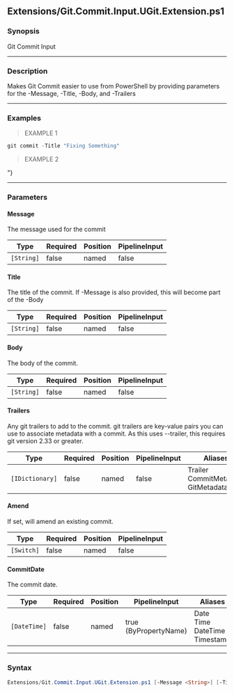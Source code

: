 Extensions/Git.Commit.Input.UGit.Extension.ps1
----------------------------------------------




### Synopsis
Git Commit Input



---


### Description

Makes Git Commit easier to use from PowerShell by providing parameters for the -Message, -Title, -Body, and -Trailers



---


### Examples
> EXAMPLE 1

```PowerShell
git commit -Title "Fixing Something"
```
> EXAMPLE 2

"}


---


### Parameters
#### **Message**

The message used for the commit






|Type      |Required|Position|PipelineInput|
|----------|--------|--------|-------------|
|`[String]`|false   |named   |false        |



#### **Title**

The title of the commit.  If -Message is also provided, this will become part of the -Body






|Type      |Required|Position|PipelineInput|
|----------|--------|--------|-------------|
|`[String]`|false   |named   |false        |



#### **Body**

The body of the commit.






|Type      |Required|Position|PipelineInput|
|----------|--------|--------|-------------|
|`[String]`|false   |named   |false        |



#### **Trailers**

Any git trailers to add to the commit.
git trailers are key-value pairs you can use to associate metadata with a commit.
As this uses --trailer, this requires git version 2.33 or greater.






|Type           |Required|Position|PipelineInput|Aliases                                   |
|---------------|--------|--------|-------------|------------------------------------------|
|`[IDictionary]`|false   |named   |false        |Trailer<br/>CommitMetadata<br/>GitMetadata|



#### **Amend**

If set, will amend an existing commit.






|Type      |Required|Position|PipelineInput|
|----------|--------|--------|-------------|
|`[Switch]`|false   |named   |false        |



#### **CommitDate**

The commit date.






|Type        |Required|Position|PipelineInput        |Aliases                                 |
|------------|--------|--------|---------------------|----------------------------------------|
|`[DateTime]`|false   |named   |true (ByPropertyName)|Date<br/>Time<br/>DateTime<br/>Timestamp|





---


### Syntax
```PowerShell
Extensions/Git.Commit.Input.UGit.Extension.ps1 [-Message <String>] [-Title <String>] [-Body <String>] [-Trailers <IDictionary>] [-Amend] [-CommitDate <DateTime>] [<CommonParameters>]
```
